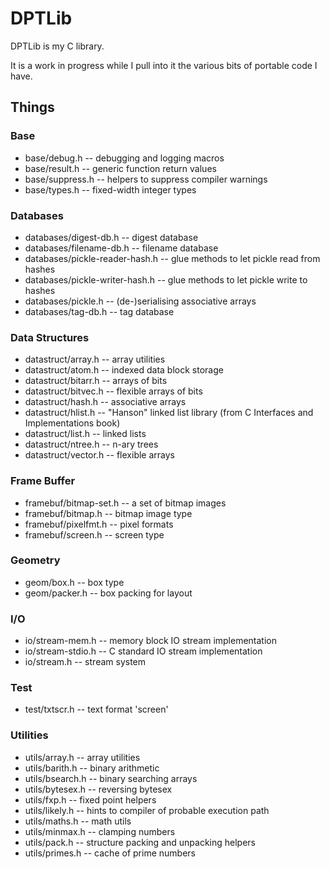 DPTLib
======

DPTLib is my C library.

It is a work in progress while I pull into it the various bits of portable code I have.

Things
------

### Base

 * base/debug.h -- debugging and logging macros
 * base/result.h -- generic function return values
 * base/suppress.h -- helpers to suppress compiler warnings
 * base/types.h -- fixed-width integer types

### Databases

 * databases/digest-db.h -- digest database
 * databases/filename-db.h -- filename database
 * databases/pickle-reader-hash.h -- glue methods to let pickle read from hashes
 * databases/pickle-writer-hash.h -- glue methods to let pickle write to hashes
 * databases/pickle.h -- (de-)serialising associative arrays
 * databases/tag-db.h -- tag database

### Data Structures

 * datastruct/array.h -- array utilities
 * datastruct/atom.h -- indexed data block storage
 * datastruct/bitarr.h -- arrays of bits
 * datastruct/bitvec.h -- flexible arrays of bits
 * datastruct/hash.h -- associative arrays
 * datastruct/hlist.h --  "Hanson" linked list library (from C Interfaces and Implementations book)
 * datastruct/list.h -- linked lists
 * datastruct/ntree.h -- n-ary trees
 * datastruct/vector.h -- flexible arrays

### Frame Buffer

 * framebuf/bitmap-set.h -- a set of bitmap images
 * framebuf/bitmap.h -- bitmap image type
 * framebuf/pixelfmt.h -- pixel formats
 * framebuf/screen.h -- screen type

### Geometry

 * geom/box.h -- box type
 * geom/packer.h -- box packing for layout

### I/O

 * io/stream-mem.h -- memory block IO stream implementation
 * io/stream-stdio.h -- C standard IO stream implementation
 * io/stream.h -- stream system

### Test

  * test/txtscr.h -- text format 'screen'

### Utilities

 * utils/array.h -- array utilities
 * utils/barith.h -- binary arithmetic
 * utils/bsearch.h -- binary searching arrays
 * utils/bytesex.h -- reversing bytesex
 * utils/fxp.h -- fixed point helpers
 * utils/likely.h -- hints to compiler of probable execution path
 * utils/maths.h -- math utils
 * utils/minmax.h -- clamping numbers
 * utils/pack.h -- structure packing and unpacking helpers
 * utils/primes.h -- cache of prime numbers
